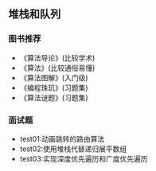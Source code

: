 ## 堆栈和队列

### 图书推荐
- 《算法导论》(比较学术)
- 《算法》(比较通俗易懂)
- 《算法图解》(入门级)
- 《编程珠玑》(习题集)
- 《算法谜题》(习题集)

### 面试题
- test01:动画跳转的路由算法
- test02:使用堆栈代替递归展平数组
- test03:实现深度优先遍历和广度优先遍历